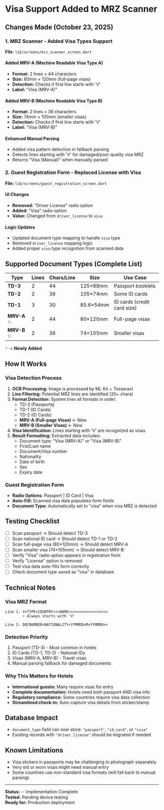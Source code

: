# Visa Support Added to MRZ Scanner

## Changes Made (October 23, 2025)

### 1. MRZ Scanner - Added Visa Types Support
**File:** `lib/screens/mrz_scanner_screen.dart`

#### Added MRV-A (Machine Readable Visa Type A)
- **Format:** 2 lines × 44 characters
- **Size:** 80mm × 120mm (full-page visas)
- **Detection:** Checks if first line starts with 'V'
- **Label:** "Visa (MRV-A)"

#### Added MRV-B (Machine Readable Visa Type B)
- **Format:** 2 lines × 36 characters  
- **Size:** 74mm × 105mm (smaller visas)
- **Detection:** Checks if first line starts with 'V'
- **Label:** "Visa (MRV-B)"

#### Enhanced Manual Parsing
- Added visa pattern detection in fallback parsing
- Detects lines starting with 'V' for damaged/poor quality visa MRZ
- Returns "Visa (Manual)" when manually parsed

### 2. Guest Registration Form - Replaced License with Visa
**File:** `lib/screens/guest_registration_screen.dart`

#### UI Changes
- **Removed:** "Driver License" radio option
- **Added:** "Visa" radio option
- **Value:** Changed from `driver_license` to `visa`

#### Logic Updates
- Updated document type mapping to handle `visa` type
- Removed `driver_license` mapping logic
- Added proper `visa` type recognition from scanned data

## Supported Document Types (Complete List)

| Type | Lines | Chars/Line | Size | Use Case |
|------|-------|------------|------|----------|
| **TD-3** | 2 | 44 | 125×88mm | Passport booklets |
| **TD-2** | 2 | 36 | 105×74mm | Some ID cards |
| **TD-1** | 3 | 30 | 85.6×54mm | ID cards (credit card size) |
| **MRV-A** ✨ | 2 | 44 | 80×120mm | Full-page visas |
| **MRV-B** ✨ | 2 | 36 | 74×105mm | Smaller visas |

✨ = **Newly Added**

## How It Works

### Visa Detection Process
1. **OCR Processing:** Image is processed by ML Kit + Tesseract
2. **Line Filtering:** Potential MRZ lines are identified (20+ chars)
3. **Format Detection:** System tries all formats in order:
   - TD-3 (Passports)
   - TD-1 (ID Cards)
   - TD-2 (ID Cards)
   - **MRV-A (Full-page Visas)** ← New
   - **MRV-B (Smaller Visas)** ← New
4. **Visa Identification:** Lines starting with 'V' are recognized as visas
5. **Result Formatting:** Extracted data includes:
   - Document type: "Visa (MRV-A)" or "Visa (MRV-B)"
   - First/Last name
   - Document/Visa number
   - Nationality
   - Date of birth
   - Sex
   - Expiry date

### Guest Registration Form
- **Radio Options:** Passport | ID Card | Visa
- **Auto-Fill:** Scanned visa data populates form fields
- **Document Type:** Automatically set to "visa" when visa MRZ is detected

## Testing Checklist

- [ ] Scan passport → Should detect TD-3
- [ ] Scan national ID card → Should detect TD-1 or TD-2
- [ ] Scan full-page visa (80×120mm) → Should detect MRV-A
- [ ] Scan smaller visa (74×105mm) → Should detect MRV-B
- [ ] Verify "Visa" radio option appears in registration form
- [ ] Verify "License" option is removed
- [ ] Test visa data auto-fills form correctly
- [ ] Check document type saved as "visa" in database

## Technical Notes

### Visa MRZ Format
```
Line 1: V<TYPE<COUNTRY<<<NAME<<<<<<<<<<<<<<<<<<
        ↑ Always starts with 'V'

Line 2: DOCNUMBER<NATIONALITY<YYMMDD<M<YYMMDD<<
```

### Detection Priority
1. Passport (TD-3) - Most common in hotels
2. ID Cards (TD-1, TD-2) - National IDs
3. Visas (MRV-A, MRV-B) - Travel visas
4. Manual parsing fallback for damaged documents

### Why This Matters for Hotels
- **International guests:** Many require visas for entry
- **Complete documentation:** Hotels need both passport AND visa info
- **Regulatory compliance:** Some countries require visa data collection
- **Streamlined check-in:** Auto-capture visa details from sticker/stamp

## Database Impact
- `document_type` field can now store: `"passport"`, `"id_card"`, or `"visa"`
- Existing records with `"driver_license"` should be migrated if needed

## Known Limitations
- Visa stickers in passports may be challenging to photograph separately
- Very old or worn visas might need manual entry
- Some countries use non-standard visa formats (will fall back to manual parsing)

---
**Status:** ✅ Implementation Complete  
**Tested:** Pending device testing  
**Ready for:** Production deployment
